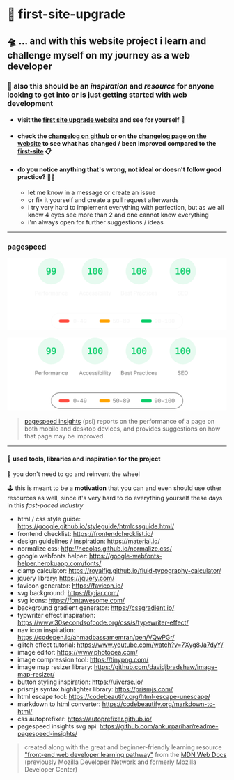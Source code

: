 # :crystal_ball: first-site-upgrade

## :flying_saucer: ... and with this website project i learn and challenge myself on my journey as a web developer

### :seedling: also this should be an *inspiration* and *resource* for anyone looking to get into or is just getting started with web development

- #### visit the [first site upgrade website](https://glmvc.github.io/first-site-upgrade/) and see for yourself :eyes:
- #### check the [changelog on github](changelog.md) or on the [changelog page on the website](https://glmvc.github.io/first-site-upgrade/) to see what has changed / been improved compared to the [first-site](https://github.com/glmvc/first-site/) :clipboard:
- #### do you notice anything that's wrong, not ideal or doesn't follow good practice? :face_with_spiral_eyes:
  - let me know in a message or create an issue
  - or fix it yourself and create a pull request afterwards
  - i try very hard to implement everything with perfection, but as we all know 4 eyes see more than 2 and one cannot know everything
  - i'm always open for further suggestions / ideas

---

### pagespeed

![pagespeed insights performance](assets/pagespeed-dark.svg#gh-dark-mode-only)

![pagespeed insights performance](assets/pagespeed-light.svg#gh-light-mode-only)

> [pagespeed insights](https://developers.google.com/speed/docs/insights/v5/about/) (psi) reports on the performance of a page on both mobile and desktop devices, and provides suggestions on how that page may be improved.

---

#### :toolbox: used tools, libraries and inspiration for the project

:ferris_wheel: you don't need to go and reinvent the wheel

:joystick: this is meant to be a **motivation** that you can and even should use other resources as well, since it's very hard to do everything yourself these days in this *fast-paced industry*

- html / css style guide: https://google.github.io/styleguide/htmlcssguide.html/
- frontend checklist: https://frontendchecklist.io/
- design guidelines / inspiration: https://material.io/
- normalize css: http://necolas.github.io/normalize.css/
- google webfonts helper: https://google-webfonts-helper.herokuapp.com/fonts/
- clamp calculator: https://royalfig.github.io/fluid-typography-calculator/
- jquery library: https://jquery.com/
- favicon generator: https://favicon.io/
- svg background: https://bgjar.com/
- svg icons: https://fontawesome.com/
- background gradient generator: https://cssgradient.io/
- typwriter effect inspiration: https://www.30secondsofcode.org/css/s/typewriter-effect/
- nav icon inspiration: https://codepen.io/ahmadbassamemran/pen/VQwPGr/
- glitch effect tutorial: https://www.youtube.com/watch?v=7Xyg8Ja7dyY/
- image editor: https://www.photopea.com/
- image compression tool: https://tinypng.com/
- image map resizer library: https://github.com/davidjbradshaw/image-map-resizer/
- button styling inspiration: https://uiverse.io/
- prismjs syntax highlighter library: https://prismjs.com/
- html escape tool: https://codebeautify.org/html-escape-unescape/
- markdown to html converter: https://codebeautify.org/markdown-to-html/
- css autoprefixer: https://autoprefixer.github.io/
- pagespeed insights svg api: https://github.com/ankurparihar/readme-pagespeed-insights/

> created along with the great and beginner-friendly learning resource ["front-end web developer learning pathway"](https://developer.mozilla.org/en-US/docs/Learn/Front-end_web_developer/) from the [MDN Web Docs](https://developer.mozilla.org/) (previously Mozilla Developer Network and formerly Mozilla Developer Center)
